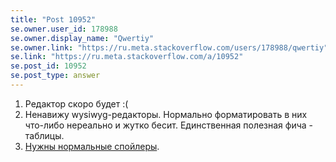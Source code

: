 ```yaml
---
title: "Post 10952"
se.owner.user_id: 178988
se.owner.display_name: "Qwertiy"
se.owner.link: "https://ru.meta.stackoverflow.com/users/178988/qwertiy"
se.link: "https://ru.meta.stackoverflow.com/a/10952"
se.post_id: 10952
se.post_type: answer
---
```

<ol>
<li>Редактор скоро будет :(</li>
<li>Ненавижу wysiwyg-редакторы. Нормально форматировать в них что-либо нереально и жутко бесит. Единственная полезная фича - таблицы.</li>
<li><a href="https://ru.meta.stackoverflow.com/q/2666/178988">Нужны нормальные спойлеры</a>.</li>
</ol>

